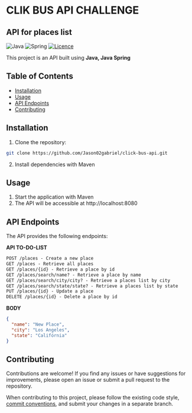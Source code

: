 
# CLIK BUS API CHALLENGE
## API for places list

![Java](https://img.shields.io/badge/java-%23ED8B00.svg?style=for-the-badge&logo=openjdk&logoColor=white)
![Spring](https://img.shields.io/badge/spring-%236DB33F.svg?style=for-the-badge&logo=spring&logoColor=white)
[![Licence](https://img.shields.io/github/license/Ileriayo/markdown-badges?style=for-the-badge)](./LICENSE)

This project is an API built using **Java, Java Spring**


## Table of Contents

- [Installation](#installation)
- [Usage](#usage)
- [API Endpoints](#api-endpoints)
- [Contributing](#contributing)

## Installation

1. Clone the repository:

```bash
git clone https://github.com/Jason02gabriel/click-bus-api.git
```

2. Install dependencies with Maven

## Usage

1. Start the application with Maven
2. The API will be accessible at http://localhost:8080

## API Endpoints
The API provides the following endpoints:

**API TO-DO-LIST**
```markdown
POST /places - Create a new place
GET /places - Retrieve all places
GET /places/{id} - Retrieve a place by id
GET /places/search/name? - Retrieve a place by name
GET /places/search/city/city? - Retrieve a places list by city
GET /places/search/state/state? - Retrieve a places list by state
PUT /places/{id} - Update a place
DELETE /places/{id} - Delete a place by id
```

**BODY**
```json
{
  "name": "New Place",
  "city": "Los Angeles",
  "state": "Califórnia"
}
```

## Contributing

Contributions are welcome! If you find any issues or have suggestions for improvements, please open an issue or submit a pull request to the repository.

When contributing to this project, please follow the existing code style, [commit conventions](https://www.conventionalcommits.org/en/v1.0.0/), and submit your changes in a separate branch.





